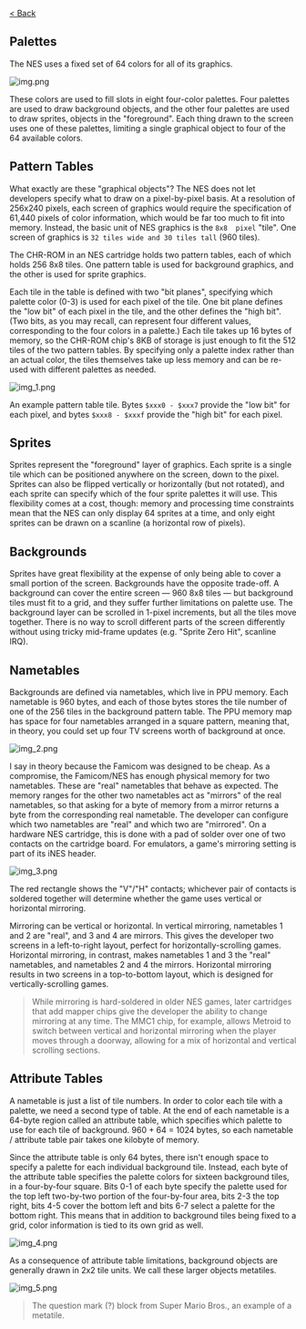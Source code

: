 [< Back](../README.md)

## Palettes
The NES uses a fixed set of 64 colors for all of its graphics.

![img.png](../assets/img.png)

These colors are used to fill slots in eight four-color palettes. Four palettes are used to draw background objects, and
the other four palettes are used to draw sprites, objects in the "foreground". Each thing drawn to the screen uses one
of these palettes, limiting a single graphical object to four of the 64 available colors.

## Pattern Tables
What exactly are these "graphical objects"? The NES does not let developers specify what to draw on a pixel-by-pixel 
basis. At a resolution of 256x240 pixels, each screen of graphics would require the specification of 61,440 pixels of 
color information, which would be far too much to fit into memory. Instead, the basic unit of NES graphics is the `8x8 
pixel` "tile". One screen of graphics is `32 tiles wide and 30 tiles tall` (960 tiles).

The CHR-ROM in an NES cartridge holds two pattern tables, each of which holds 256 8x8 tiles. One pattern table is used 
for background graphics, and the other is used for sprite graphics.

Each tile in the table is defined with two "bit planes", specifying which palette color (0-3) is used for each pixel of 
the tile. One bit plane defines the "low bit" of each pixel in the tile, and the other defines the "high bit". 
(Two bits, as you may recall, can represent four different values, corresponding to the four colors in a palette.) 
Each tile takes up 16 bytes of memory, so the CHR-ROM chip's 8KB of storage is just enough to fit the 512 tiles of 
the two pattern tables. By specifying only a palette index rather than an actual color, the tiles themselves take up 
less memory and can be re-used with different palettes as needed.

![img_1.png](../assets/img_1.png)

An example pattern table tile. Bytes `$xxx0 - $xxx7` provide the "low bit" for each pixel, and bytes `$xxx8 - $xxxf` 
provide the "high bit" for each pixel.

## Sprites
Sprites represent the "foreground" layer of graphics. Each sprite is a single tile which can be positioned anywhere on 
the screen, down to the pixel. Sprites can also be flipped vertically or horizontally (but not rotated), and each sprite
can specify which of the four sprite palettes it will use. This flexibility comes at a cost, though: memory and 
processing time constraints mean that the NES can only display 64 sprites at a time, and only eight sprites can be 
drawn on a scanline (a horizontal row of pixels).

## Backgrounds
Sprites have great flexibility at the expense of only being able to cover a small portion of the screen. Backgrounds 
have the opposite trade-off. A background can cover the entire screen — 960 8x8 tiles — but background tiles must fit
to a grid, and they suffer further limitations on palette use. The background layer can be scrolled in 1-pixel 
increments, but all the tiles move together. There is no way to scroll different parts of the screen differently without
using tricky mid-frame updates (e.g. "Sprite Zero Hit", scanline IRQ).

## Nametables
Backgrounds are defined via nametables, which live in PPU memory. Each nametable is 960 bytes, and each of those bytes
stores the tile number of one of the 256 tiles in the background pattern table. The PPU memory map has space for four 
nametables arranged in a square pattern, meaning that, in theory, you could set up four TV screens worth of background
at once.

![img_2.png](../assets/img_2.png)

I say in theory because the Famicom was designed to be cheap. As a compromise, the Famicom/NES has enough physical 
memory for two nametables. These are "real" nametables that behave as expected. The memory ranges for the other two 
nametables act as "mirrors" of the real nametables, so that asking for a byte of memory from a mirror returns a byte 
from the corresponding real nametable. The developer can configure which two nametables are "real" and which two are 
"mirrored". On a hardware NES cartridge, this is done with a pad of solder over one of two contacts on the cartridge 
board. For emulators, a game's mirroring setting is part of its iNES header.

![img_3.png](../assets/img_3.png)

The red rectangle shows the "V"/"H" contacts; whichever pair of contacts is soldered together will determine whether 
the game uses vertical or horizontal mirroring.

Mirroring can be vertical or horizontal. In vertical mirroring, nametables 1 and 2 are "real", and 3 and 4 are mirrors.
This gives the developer two screens in a left-to-right layout, perfect for horizontally-scrolling games. Horizontal 
mirroring, in contrast, makes nametables 1 and 3 the "real" nametables, and nametables 2 and 4 the mirrors. Horizontal
mirroring results in two screens in a top-to-bottom layout, which is designed for vertically-scrolling games.

> While mirroring is hard-soldered in older NES games, later cartridges that add mapper chips give the developer the 
> ability to change mirroring at any time. The MMC1 chip, for example, allows Metroid to switch between vertical and
> horizontal mirroring when the player moves through a doorway, allowing for a mix of horizontal and vertical 
> scrolling sections.

## Attribute Tables
A nametable is just a list of tile numbers. In order to color each tile with a palette, we need a second type of table.
At the end of each nametable is a 64-byte region called an attribute table, which specifies which palette to use for 
each tile of background. 960 + 64 = 1024 bytes, so each nametable / attribute table pair takes one kilobyte of memory.

Since the attribute table is only 64 bytes, there isn't enough space to specify a palette for each individual background
tile. Instead, each byte of the attribute table specifies the palette colors for sixteen background tiles, in a 
four-by-four square. Bits 0-1 of each byte specify the palette used for the top left two-by-two portion of the 
four-by-four area, bits 2-3 the top right, bits 4-5 cover the bottom left and bits 6-7 select a palette for the bottom 
right. This means that in addition to background tiles being fixed to a grid, color information is tied to its own grid
as well.

![img_4.png](../assets/img_4.png)

As a consequence of attribute table limitations, background objects are generally drawn in 2x2 tile units. We call 
these larger objects metatiles.

![img_5.png](../assets/img_5.png)

> The question mark (?) block from Super Mario Bros., an example of a metatile.

